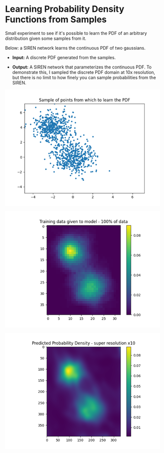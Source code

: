 # Learning Probability Density Functions from Samples

Small experiment to see if it's possible to learn the PDF of an arbitrary distribution given some samples from it.

Below: a SIREN network learns the continuous PDF of two gaussians.

- **Input:** A discrete PDF generated from the samples.

- **Output:** A SIREN network that parameterizes the continuous PDF. To demonstrate this, I sampled the discrete PDF domain at 10x resolution, but there is no limit to how finely you can sample probabilities from the SIREN.

![data sample](readme_assets/data.png)

![discrete pdf generated from samples](readme_assets/training_density_map.png)

![learned continuous pdf using siren](readme_assets/predicted_density_map.png)
